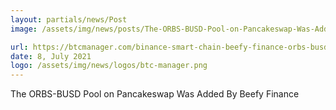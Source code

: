 ```yaml
---
layout: partials/news/Post
image: /assets/img/news/posts/The-ORBS-BUSD-Pool-on-Pancakeswap-Was-Added-By-Beefy-Finance-btc-manager.jpeg

url: https://btcmanager.com/binance-smart-chain-beefy-finance-orbs-busd-pool-vault/
date: 8, July 2021
logo: /assets/img/news/logos/btc-manager.png
---
```


The ORBS-BUSD Pool on Pancakeswap Was Added By Beefy Finance